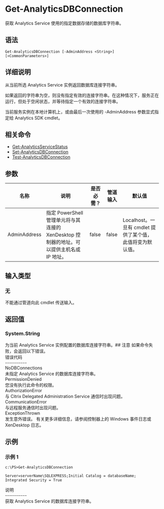# Get-AnalyticsDBConnection

获取 Analytics Service 使用的指定数据存储的数据库字符串。

## 语法

    Get-AnalyticsDBConnection [-AdminAddress <String>] [<CommonParameters>]
    

## 详细说明

从当前所选 Analytics Service 实例返回数据库连接字符串。

如果返回的字符串为空，则没有指定有效的连接字符串。在这种情况下，服务正在运行，但处于空闲状态，并等待指定一个有效的连接字符串。

当前服务实例在本地计算机上，或由最后一次使用的 -AdminAddress 参数显式指定给 Analytics SDK cmdlet。

## 相关命令

- [Get-AnalyticsServiceStatus](Get-AnalyticsServiceStatus.html)
- [Set-AnalyticsDBConnection](Set-AnalyticsDBConnection.html)
- [Test-AnalyticsDBConnection](Test-AnalyticsDBConnection.html)

## 参数

| 名称           | 说明                                                         | 是否必需？ | 管道输入  | 默认值                                   |
| ------------ | ---------------------------------------------------------- | ----- | ----- | ------------------------------------- |
| AdminAddress | 指定 PowerShell 管理单元将与其连接的 XenDesktop 控制器的地址。可以提供主机名或 IP 地址。 | false | false | Localhost。一旦有 cmdlet 提供了某个值，此值将变为默认值。 |

## 输入类型

### 无

不能通过管道向此 cmdlet 传送输入。

## 返回值

### System.String

为当前 Analytics Service 实例配置的数据库连接字符串。## 注意 如果命令失败，会返回以下错误。  
错误代码  
\---\---\-----  
NoDBConnections  
未指定 Analytics Service 的数据库连接字符串。  
PermissionDenied  
您没有执行此命令的权限。  
AuthorizationError  
与 Citrix Delegated Administration Service 通信时出现问题。  
CommunicationError  
与远程服务通信时出现问题。  
ExceptionThrown  
发生意外错误。 有关更多详细信息，请参阅控制器上的 Windows 事件日志或 XenDesktop 日志。

## 示例

### 示例 1

    c:\PS>Get-AnalyticsDBConnection
    
    Server=serverName\SQLEXPRESS;Initial Catalog = databaseName;  Integrated Security = True
    

说明  
\---\---\-----  
获取 Analytics Service 的数据库连接字符串。